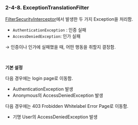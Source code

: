 ### 2-4-8. ExceptionTranslationFilter

[FilterSecurityInterceptor]()에서 발생한 두 가지 Exception을 처리함.

- `AuthenticationException` : 인증 실패
- `AccessDeniedException`: 인가 실패

→ 인증이나 인가에 실패했을 때, 어떤 행동을 취할지 결정함.

<br>

**기본 설정**

다음 경우에는 login page로 이동함.
- AuthenticationException 발생
- Anonymous의 AccessDeniedException 발생

다음 경우에는 403 Frobidden Whitelabel Error Page로 이동함.
- 기명 User의 AccessDeniedException 발생